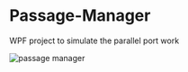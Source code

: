 # Passage-Manager
WPF project to simulate the parallel port work

![passage manager](https://user-images.githubusercontent.com/24855589/43942863-46205dc4-9c82-11e8-8db4-6a81e1b5a389.JPG)
